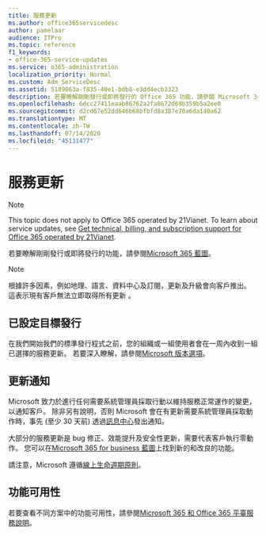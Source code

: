```yaml
---
title: 服務更新
ms.author: office365servicedesc
author: pamelaar
audience: ITPro
ms.topic: reference
f1_keywords:
- office-365-service-updates
ms.service: o365-administration
localization_priority: Normal
ms.custom: Adm_ServiceDesc
ms.assetid: 5189063a-f835-40e1-bdb8-e3dd4ecb3323
description: 若要瞭解剛剛發行或即將發行的 Office 365 功能，請參閱 Microsoft 365 藍圖。
ms.openlocfilehash: 6dcc27411eaab86762a2fa8672d69b359b5a2ee0
ms.sourcegitcommit: d2cd67e52dd646b68bfbfd8a387e70a6da140a62
ms.translationtype: MT
ms.contentlocale: zh-TW
ms.lasthandoff: 07/14/2020
ms.locfileid: "45131477"
---
```

# <a name="service-updates"></a>服務更新

> [!NOTE]
> This topic does not apply to Office 365 operated by 21Vianet. To learn about service updates, see [Get technical, billing, and subscription support for Office 365 operated by 21Vianet](https://go.microsoft.com/fwlink/?LinkID=733350&amp;clcid=0x409). 
  
若要瞭解剛剛發行或即將發行的功能，請參閱[Microsoft 365 藍圖](https://go.microsoft.com/fwlink/?LinkId=509914)。
  
> [!NOTE]
> 根據許多因素，例如地理、語言、資料中心及訂閱，更新及升級會向客戶推出。 這表示現有客戶無法立即取得所有更新 。 
  
## <a name="targeted-release"></a>已設定目標發行

在我們開始我們的標準發行程式之前，您的組織或一組使用者會在一周內收到一組已選擇的服務更新。 若要深入瞭解，請參閱[Microsoft 版本選項](https://docs.microsoft.com/office365/admin/manage/release-options-in-office-365?view=o365-worldwide)。 
  
## <a name="update-notifications"></a>更新通知

Microsoft 致力於進行任何需要系統管理員採取行動以維持服務正常運作的變更，以通知客戶。 除非另有說明，否則 Microsoft 會在有更新需要系統管理員採取動作時，事先 (至少 30 天前) 透過[訊息中心](https://docs.microsoft.com/office365/admin/manage/message-center?view=o365-worldwide)發出通知。 
  
大部分的服務更新是 bug 修正、效能提升及安全性更新，需要代表客戶執行零動作。 您可以在[Microsoft 365 for business 藍圖](https://roadmap.office.com/)上找到新的和改良的功能。
  
請注意，Microsoft 遵循[線上生命週期原則](https://support.microsoft.com/lifecycle#gp/osslpolicy)。
  
## <a name="feature-availability"></a>功能可用性

若要查看不同方案中的功能可用性，請參閱[Microsoft 365 和 Office 365 平臺服務說明](office-365-platform-service-description.md)。
  

